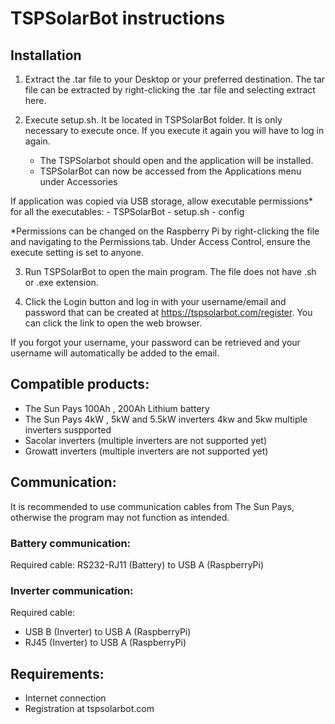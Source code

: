 # TSPSolarBot instructions

## Installation

1. Extract the .tar file to your Desktop or your preferred destination. The tar file can be extracted by right-clicking the .tar file and selecting extract here.

2. Execute setup.sh. It be located in TSPSolarBot folder. It is only necessary to execute once. If you execute it again you will have to log in again.
    - The TSPSolarbot should open and the application will be installed.
    - TSPSolarBot can now be accessed from the Applications menu under Accessories

If application was copied via USB storage, allow executable permissions* for all the executables:
    - TSPSolarBot 
    - setup.sh
    - config

*Permissions can be changed on the Raspberry Pi by right-clicking the file and navigating to the Permissions tab. Under Access Control, ensure the execute setting is set to anyone.

3. 	Run TSPSolarBot to open the main program. The file does not have .sh or .exe extension.

4. Click the Login button and log in with your username/email and password that can be created at https://tspsolarbot.com/register. You can click the link to open the web browser.

If you forgot your username, your password can be retrieved and your username will automatically be added to the email.

## Compatible products: 
- The Sun Pays 100Ah , 200Ah Lithium battery
- The Sun Pays 4kW , 5kW and 5.5kW inverters 4kw and 5kw multiple inverters suspported
- Sacolar inverters (multiple inverters are not supported yet)
- Growatt inverters (multiple inverters are not supported yet)

## Communication:
It is recommended to use communication cables from The Sun Pays, otherwise the program may not function as intended.

### Battery communication:
Required cable: RS232-RJ11 (Battery) to USB A (RaspberryPi)

### Inverter communication:
Required cable: 
- USB B (Inverter) to USB A (RaspberryPi)
- RJ45 (Inverter) to USB A (RaspberryPi)

## Requirements:
- Internet connection
- Registration at tspsolarbot.com

<!-- ## Known issues:
Installs for all users -->

